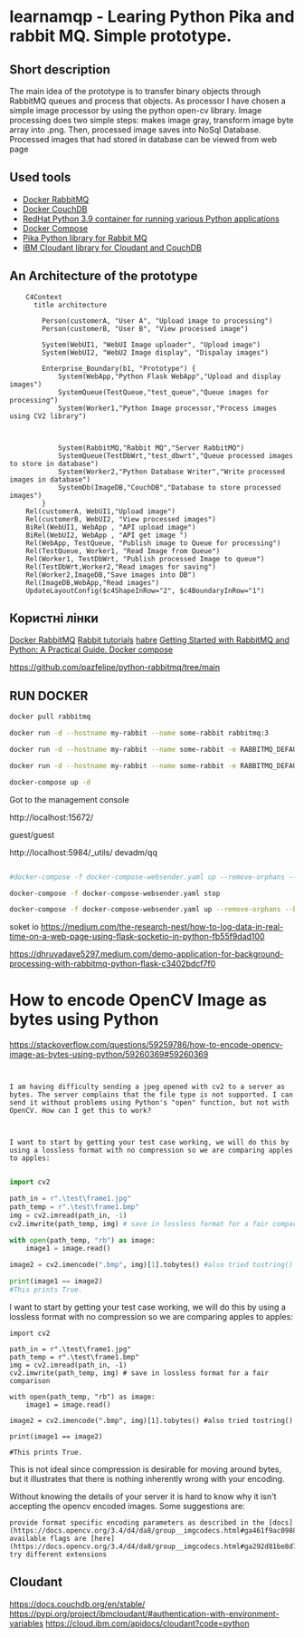 # learnamqp - Learing Python Pika and rabbit MQ. Simple prototype.

## Short description
The main idea of the prototype is to transfer binary objects through RabbitMQ queues and process that objects. As processor I have chosen a simple image processor by using the python open-cv library. Image processing  does two simple steps: makes image gray, transform image byte array into .png. Then, processed image saves into NoSql Database. Processed images that had stored in database can be viewed from web page  

## Used tools
- [Docker RabbitMQ](https://hub.docker.com/_/rabbitmq/)
- [Docker CouchDB](https://hub.docker.com/_/couchdb)
- [RedHat  Python 3.9  container for running various Python applications](https://catalog.redhat.com/software/containers/ubi9/python-39/61a61032bfd4a5234d59629e)
- [Docker Compose](https://docs.docker.com/compose/)
- [Pika Python library for Rabbit MQ](https://pypi.org/project/pika/)
- [IBM Cloudant library for Cloudant and CouchDB](https://cloud.ibm.com/apidocs/cloudant?code=python)

## An Architecture of the prototype

```mermaid
    C4Context
      title architecture
      
        Person(customerA, "User A", "Upload image to processing")
        Person(customerB, "User B", "View processed image")

        System(WebUI1, "WebUI Image uploader", "Upload image")
        System(WebUI2, "WebU2 Image display", "Dispalay images")
        
        Enterprise_Boundary(b1, "Prototype") {
            System(WebApp,"Python Flask WebApp","Upload and display images")
            SystemQueue(TestQueue,"test_queue","Queue images for processing")
            System(Worker1,"Python Image processor,"Process images using CV2 library")
            
            
            
            System(RabbitMQ,"Rabbit MQ","Server RabbitMQ")
            SystemQueue(TestDbWrt,"test_dbwrt","Queue processed images to store in database")
            System(Worker2,"Python Database Writer","Write processed images in database")
            SystemDb(ImageDB,"CouchDB","Database to store processed images")
        }
    Rel(customerA, WebUI1,"Upload image")
    Rel(customerB, WebUI2, "View processed images")
    BiRel(WebUI1, WebApp , "API upload image")
    BiRel(WebUI2, WebApp , "API get image ")
    Rel(WebApp, TestQueue, "Publish image to Queue for processing")
    Rel(TestQueue, Worker1, "Read Image from Queue")
    Rel(Worker1, TestDbWrt, "Publish processed Image to queue")
    Rel(TestDbWrt,Worker2,"Read images for saving")
    Rel(Worker2,ImageDB,"Save images into DB")
    Rel(ImageDB,WebApp,"Read images")
    UpdateLayoutConfig($c4ShapeInRow="2", $c4BoundaryInRow="1")
```



## Користні лінки

[Docker RabbitMQ](https://hub.docker.com/_/rabbitmq/)
[Rabbit tutorials](https://www.rabbitmq.com/tutorials)
[habre](https://habr.com/ru/articles/434510/)
[Getting Started with RabbitMQ and Python: A Practical Guide. Docker compose](https://dev.to/felipepaz/getting-started-with-rabbitmq-and-python-a-practical-guide-57fi)

https://github.com/pazfelipe/python-rabbitmq/tree/main


## RUN DOCKER

```bash
docker pull rabbitmq

docker run -d --hostname my-rabbit --name some-rabbit rabbitmq:3

docker run -d --hostname my-rabbit --name some-rabbit -e RABBITMQ_DEFAULT_USER=user -e RABBITMQ_DEFAULT_PASS=password rabbitmq:3-management

docker run -d --hostname my-rabbit --name some-rabbit -e RABBITMQ_DEFAULT_VHOST=my_vhost rabbitmq:3-management

docker-compose up -d
```

Got to the management console

http://localhost:15672/

guest/guest

http://localhost:5984/_utils/
devadm/qq


```bash

#docker-compose -f docker-compose-websender.yaml up --remove-orphans --build sender-web  receiver_web

docker-compose -f docker-compose-websender.yaml stop

docker-compose -f docker-compose-websender.yaml up --remove-orphans --build sender-web receiver-web writer-web

```



soket io
https://medium.com/the-research-nest/how-to-log-data-in-real-time-on-a-web-page-using-flask-socketio-in-python-fb55f9dad100


https://dhruvadave5297.medium.com/demo-application-for-background-processing-with-rabbitmq-python-flask-c3402bdcf7f0




# How to encode OpenCV Image as bytes using Python
https://stackoverflow.com/questions/59259786/how-to-encode-opencv-image-as-bytes-using-python/59260369#59260369

```text


I am having difficulty sending a jpeg opened with cv2 to a server as bytes. The server complains that the file type is not supported. I can send it without problems using Python's "open" function, but not with OpenCV. How can I get this to work?

```

```text


I want to start by getting your test case working, we will do this by using a lossless format with no compression so we are comparing apples to apples:
```

```python

import cv2

path_in = r".\test\frame1.jpg"
path_temp = r".\test\frame1.bmp"
img = cv2.imread(path_in, -1)
cv2.imwrite(path_temp, img) # save in lossless format for a fair comparison

with open(path_temp, "rb") as image:
    image1 = image.read()

image2 = cv2.imencode(".bmp", img)[1].tobytes() #also tried tostring()

print(image1 == image2)
#This prints True. 
```


I want to start by getting your test case working, we will do this by using a lossless format with no compression so we are comparing apples to apples:

```
import cv2

path_in = r".\test\frame1.jpg"
path_temp = r".\test\frame1.bmp"
img = cv2.imread(path_in, -1)
cv2.imwrite(path_temp, img) # save in lossless format for a fair comparison

with open(path_temp, "rb") as image:
    image1 = image.read()

image2 = cv2.imencode(".bmp", img)[1].tobytes() #also tried tostring()

print(image1 == image2)

#This prints True. 
```

This is not ideal since compression is desirable for moving around bytes, but it illustrates that there is nothing inherently wrong with your encoding.

Without knowing the details of your server it is hard to know why it isn't accepting the opencv encoded images. Some suggestions are:

    provide format specific encoding parameters as described in the [docs](https://docs.opencv.org/3.4/d4/da8/group__imgcodecs.html#ga461f9ac09887e47797a54567df3b8b63), available flags are [here](https://docs.opencv.org/3.4/d4/da8/group__imgcodecs.html#ga292d81be8d76901bff7988d18d2b42ac)
    try different extensions

## Cloudant

https://docs.couchdb.org/en/stable/
https://pypi.org/project/ibmcloudant/#authentication-with-environment-variables
https://cloud.ibm.com/apidocs/cloudant?code=python

